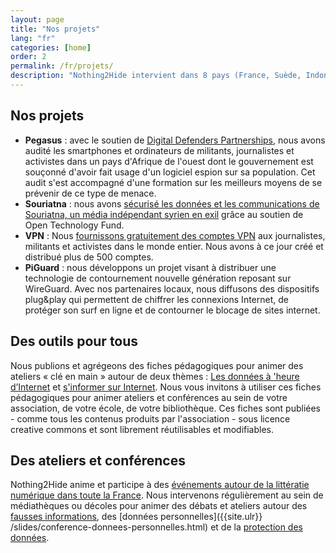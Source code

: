 ```yaml
---
layout: page
title: "Nos projets"
lang: "fr"
categories: [home]
order: 2
permalink: /fr/projets/
description: "Nothing2Hide intervient dans 8 pays (France, Suède, Indonésie, Burkina Faso, Tanzanie, Turquie, Ghana) pour des missions de soutien média, de renforcement de capacité et de formation à la sécurité numérique."
---
```


Nos projets
--------------------

* **Pegasus** : avec le soutien de [Digital Defenders Partnerships](https://www.digitaldefenders.org/), nous avons audité les smartphones et ordinateurs de militants, journalistes et activistes dans un pays d'Afrique de l'ouest dont le gouvernement est souçonné d'avoir fait usage d'un logiciel espion sur sa population. Cet audit s'est accompagné d'une formation sur les meilleurs moyens de se prévenir de ce type de menace.
* **Souriatna** : nous avons [sécurisé les données et les communications de Souriatna, un média indépendant syrien en exil](https://nothing2hide.org/fr/2018/08/27/souriatna/) grâce au soutien de Open Technology Fund.
* **VPN** : Nous [fournissons gratuitement des comptes VPN](http://localhost:4000/fr/guide-protection-numerique/proteger-son-trafic-web-et-internet-avec-un-vpn/) aux journalistes, militants  et activistes dans le monde entier. Nous avons à ce jour créé et distribué plus de 500 comptes.
* **PiGuard** : nous développons un projet visant à distribuer une technologie de contournement nouvelle génération reposant sur WireGuard. Avec nos partenaires locaux, nous diffusons des dispositifs plug&play qui permettent de chiffrer les connexions Internet, de protéger son surf en ligne et de contourner le blocage de sites internet.

Des outils pour tous
----------

Nous publions et agrégeons des fiches pédagogiques pour animer des ateliers «&nbsp;clé en main&nbsp;» autour de deux thèmes : [Les données à 'heure d’Internet]({{site.url}}/fr/fiches-pedagogiques/#les-donnees-a-l-ere-d-internet) et [s'informer sur Internet]({{site.url}}/fr/fiches-pedagogiques/#s-informer-sur-internet). Nous vous invitons à utiliser ces fiches pédagogiques pour animer ateliers et conférences au sein de votre association, de votre école, de votre bibliothèque. Ces fiches sont publiées - comme tous les contenus produits par l'association - sous licence creative commons et sont librement réutilisables et modifiables.

Des ateliers et conférences 
-------------

Nothing2Hide anime et participe à des [événements autour de la littératie numérique dans toute la France](/fr/tags/#conférence). Nous intervenons régulièrement au sein de médiathèques ou décoles pour animer des débats et ateliers autour des [fausses informations]({{site.url}}/slides/conference-fakenews.html), des [données personnelles]({{site.ulr}}	/slides/conference-donnees-personnelles.html) et de la [protection des données]({{site.url}}/slides/conference-secu-intro.html).
